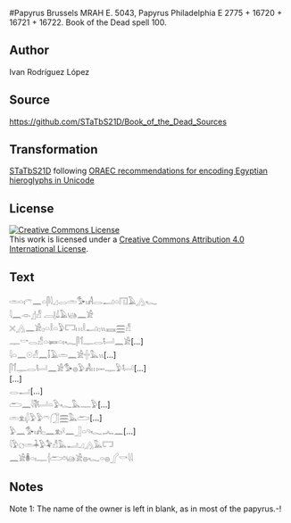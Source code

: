 #Papyrus Brussels MRAH E. 5043, Papyrus Philadelphia E 2775 + 16720 + 16721 + 16722. Book of the Dead spell 100.

## Author 

Ivan Rodríguez López

## Source 

https://github.com/STaTbS21D/Book_of_the_Dead_Sources

## Transformation 

[STaTbS21D](https://statbs21d.github.io/) following [ORAEC recommendations for encoding Egyptian hieroglyphs in Unicode](https://github.com/oraec/recommendations-encoding-hieroglyphs)

## License 

<a rel="license" href="http://creativecommons.org/licenses/by/4.0/"><img alt="Creative Commons License" style="border-width:0" src="https://i.creativecommons.org/l/by/4.0/88x31.png" /></a><br />This work is licensed under a <a rel="license" href="http://creativecommons.org/licenses/by/4.0/">Creative Commons Attribution 4.0 International License</a>.

## Text 

<hiero><rubrum>𓏛𓏏𓏤𓍼𓈖𓏏𓋴𓇋𓈎𓂋𓏛𓅜𓏤𓀻𓂋𓂝𓏏𓉔𓄿𓂻𓆑</rubrum><br>
𓇋𓈖𓁹𓊨𓀭    𓐙𓊤𓍑𓄿𓊞𓈖𓀀<br>
𓏴𓂻𓈖𓀀𓊪𓏏𓎛𓏏𓅱𓉐𓏥𓎛𓂝𓊪𓏭𓈘𓈗𓀭<br>
𓊃𓎡𓂋𓀭𓏏𓍃𓏏𓏤𓆑𓋴𓄊𓊃𓂋𓂡𓈖𓀀[...]<br>
𓇋𓏏𓈖𓇳𓀭𓈖𓄥𓄿𓏛𓈖𓀀𓏶𓅓𓏭[...]<br>
𓋴𓄊𓊃𓂋𓂡𓈖𓀀𓅜𓐍𓅱𓀻𓏥𓋭𓊃𓅱𓂡[...]<br>
[...]<br>
𓂋𓂝[...]<br>
𓂧𓈖𓇋𓌟𓂡𓏏𓅱𓆑𓅓𓊃𓅱[...]<br>
<rubrum>𓏛𓁷𓏤𓆄𓅱𓅱𓍼𓃂𓈗𓅓𓂧</rubrum>[...]<br>
<rubrum>𓅱𓈖𓅜𓏤𓀻𓊪𓈖𓁷𓏤𓍲𓈖𓃀𓏏𓄹𓆑𓂜𓈖</rubrum>[...]<br>
<rubrum>𓇋𓅱𓐎𓏛𓇓𓅱𓅝𓀭𓅓𓂝𓈎𓂻𓅓𓉐</rubrum><br>
<rubrum>𓈖𓀀𓎬𓏏𓏤𓊃𓐪𓂧𓏌𓊞𓀀𓐍𓆑𓏏𓐍𓂾𓎡𓇋𓇋</rubrum><br></hiero>

## Notes 

Note  1: The name of the owner is left in blank, as in most of the papyrus.-!